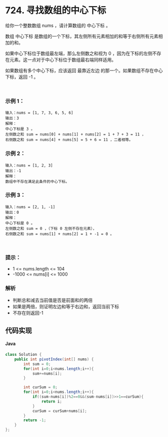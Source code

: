 # 724. 寻找数组的中心下标

给你一个整数数组 nums ，请计算数组的 中心下标 。

数组 中心下标 是数组的一个下标，其左侧所有元素相加的和等于右侧所有元素相加的和。

如果中心下标位于数组最左端，那么左侧数之和视为 0 ，因为在下标的左侧不存在元素。这一点对于中心下标位于数组最右端同样适用。

如果数组有多个中心下标，应该返回 最靠近左边 的那一个。如果数组不存在中心下标，返回 -1 。

 

### 示例 1：
```
输入：nums = [1, 7, 3, 6, 5, 6]
输出：3
解释：
中心下标是 3 。
左侧数之和 sum = nums[0] + nums[1] + nums[2] = 1 + 7 + 3 = 11 ，
右侧数之和 sum = nums[4] + nums[5] = 5 + 6 = 11 ，二者相等。
```
### 示例 2：
```
输入：nums = [1, 2, 3]
输出：-1
解释：
数组中不存在满足此条件的中心下标。
```
### 示例 3：
```
输入：nums = [2, 1, -1]
输出：0
解释：
中心下标是 0 。
左侧数之和 sum = 0 ，（下标 0 左侧不存在元素），
右侧数之和 sum = nums[1] + nums[2] = 1 + -1 = 0 。
```
 

### 提示：

 - 1 <= nums.length <= 104
 - -1000 <= nums[i] <= 1000

### 解析
 - 判断总和减去当前值是否是前面和的两倍
 - 如果是两倍，则证明左边和等于右边和，返回当前下标
 - 不存在则返回-1







## 代码实现
#### Java
```Java
class Solution {
    public int pivotIndex(int[] nums) {
        int sum = 0;
        for(int i=0;i<nums.length;i++){
            sum+=nums[i];
        }

        int curSum = 0;
        for(int i=0;i<nums.length;i++){
            if((sum-nums[i])%2==0&&(sum-nums[i])>>1==curSum){
                return i;
            }
            curSum = curSum+nums[i];
        }
        return -1;
    }
};
```